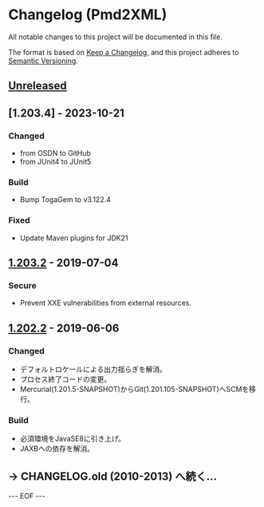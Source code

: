 # Changelog (Pmd2XML)
All notable changes to this project will be documented in this file.

The format is based on [Keep a Changelog](https://keepachangelog.com/en/1.0.0/),
and this project adheres to [Semantic Versioning](https://semver.org/spec/v2.0.0.html).


## [Unreleased]


## [1.203.4] - 2023-10-21

### Changed
- from OSDN to GitHub
- from JUnit4 to JUnit5

### Build
- Bump TogaGem to v3.122.4

### Fixed
- Update Maven plugins for JDK21


## [1.203.2] - 2019-07-04

### Secure
- Prevent XXE vulnerabilities from external resources.


## [1.202.2] - 2019-06-06

### Changed
- デフォルトロケールによる出力揺らぎを解消。
- プロセス終了コードの変更。
- Mercurial(1.201.5-SNAPSHOT)からGit(1.201.105-SNAPSHOT)へSCMを移行。

### Build
- 必須環境をJavaSE8に引き上げ。
- JAXBへの依存を解消。


## → CHANGELOG.old (2010-2013) へ続く…


[Unreleased]: https://github.com/olyutorskii/Pmd2XML/compare/release-1.203.2...HEAD
[1.203.2]: https://github.com/olyutorskii/Pmd2XML/compare/release-1.202.2...release-1.203.2
[1.202.2]: https://github.com/olyutorskii/Pmd2XML/releases/tag/release-1.202.2


--- EOF ---
